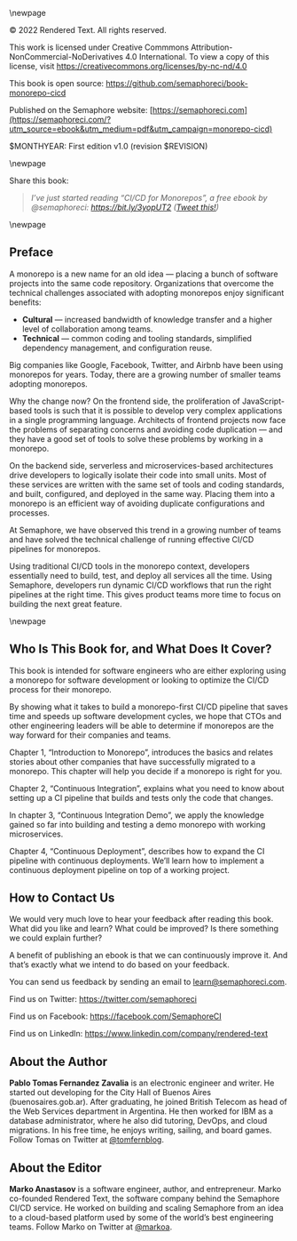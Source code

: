 \newpage

© 2022 Rendered Text. All rights reserved.

This work is licensed under Creative Commmons
Attribution-NonCommercial-NoDerivatives 4.0 International.
To view a copy of this license, visit
<https://creativecommons.org/licenses/by-nc-nd/4.0>

This book is open source:
<https://github.com/semaphoreci/book-monorepo-cicd>

Published on the Semaphore website:
[https://semaphoreci.com](https://semaphoreci.com/?utm_source=ebook&utm_medium=pdf&utm_campaign=monorepo-cicd)

$MONTHYEAR: First edition v1.0 (revision $REVISION)

\newpage

Share this book:

> _I’ve just started reading “CI/CD for Monorepos”, a free ebook by @semaphoreci: https://bit.ly/3yopUT2 ([Tweet this!](https://ctt.ac/dL5z4))_

\newpage

## Preface

A monorepo is a new name for an old idea — placing a bunch of software projects into the same code repository. Organizations that overcome the technical challenges associated with adopting monorepos enjoy significant benefits:

- **Cultural** — increased bandwidth of knowledge transfer and a higher level of collaboration among teams.
- **Technical** — common coding and tooling standards, simplified dependency management, and configuration reuse.

Big companies like Google, Facebook, Twitter, and Airbnb have been using monorepos for years. Today, there are a growing number of smaller teams adopting monorepos.

Why the change now? On the frontend side, the proliferation of JavaScript-based tools is such that it is possible to develop very complex applications in a single programming language. Architects of frontend projects now face the problems of separating concerns and avoiding code duplication — and they have a good set of tools to solve these problems by working in a monorepo.

On the backend side, serverless and microservices-based architectures drive developers to logically isolate their code into small units. Most of these services are written with the same set of tools and coding standards, and built, configured, and deployed in the same way. Placing them into a monorepo is an efficient way of avoiding duplicate configurations and processes.

At Semaphore, we have observed this trend in a growing number of teams and have solved the technical challenge of running effective CI/CD pipelines for monorepos.

Using traditional CI/CD tools in the monorepo context, developers essentially need to build, test, and deploy all services all the time. Using Semaphore, developers run dynamic CI/CD workflows that run the right pipelines at the right time. This gives product teams more time to focus on building the next great feature.

\newpage

## Who Is This Book for, and What Does It Cover?

This book is intended for software engineers who are either exploring using a monorepo for software development or looking to optimize the CI/CD process for their monorepo.

By showing what it takes to build a monorepo-first CI/CD pipeline that saves time and speeds up software development cycles, we hope that CTOs and other engineering leaders will be able to determine if monorepos are the way forward for their companies and teams.

Chapter 1, “Introduction to Monorepo”, introduces the basics and relates stories about other companies that have successfully migrated to a monorepo. This chapter will help you decide if a monorepo is right for you.

Chapter 2, “Continuous Integration”, explains what you need to know about setting up a CI pipeline that builds and tests only the code that changes.

In chapter 3, “Continuous Integration Demo”, we apply the knowledge gained so far into building and testing a demo monorepo with working microservices.

Chapter 4, “Continuous Deployment”, describes how to expand the CI pipeline with continuous deployments. We’ll learn how to implement a continuous deployment pipeline on top of a working project.

## How to Contact Us

We would very much love to hear your feedback after reading this book. What did you like and learn? What could be improved? Is there something we could explain further?

A benefit of publishing an ebook is that we can continuously improve it. And that’s exactly what we intend to do based on your feedback.

You can send us feedback by sending an email to <learn@semaphoreci.com>.

Find us on Twitter: <https://twitter.com/semaphoreci>

Find us on Facebook: <https://facebook.com/SemaphoreCI>

Find us on LinkedIn: <https://www.linkedin.com/company/rendered-text>

## About the Author

**Pablo Tomas Fernandez Zavalia** is an electronic engineer and writer. He started out developing for the City Hall of Buenos Aires  (buenosaires.gob.ar). After graduating, he joined British Telecom as head of the Web Services department in Argentina. He then worked for IBM as a database administrator, where he also did tutoring, DevOps, and cloud migrations. In his free time, he enjoys writing, sailing, and board games. Follow Tomas on Twitter at [\@tomfernblog](https://twitter.com/tomfernblog).

## About the Editor

**Marko Anastasov** is a software engineer, author, and entrepreneur. Marko co-founded Rendered Text, the software company behind the Semaphore CI/CD service. He worked on building and scaling Semaphore from an idea to a cloud-based platform used by some of the world’s best engineering teams. Follow Marko on Twitter at [\@markoa](https://twitter.com/markoa).

